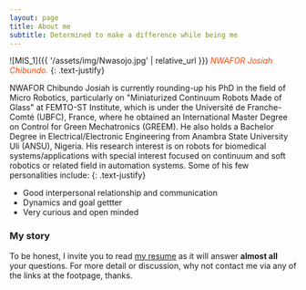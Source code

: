 ```yaml
---
layout: page
title: About me
subtitle: Determined to make a difference while being me 
---
```


![MIS_1]({{ '/assets/img/Nwasojo.jpg' | relative_url }})
*<span style='color: orangered;'>NWAFOR Josiah Chibundo.</span>*
{: .text-justify}

NWAFOR Chibundo Josiah is currently rounding-up his PhD in the field of Micro Robotics, particularly on "Miniaturized Continuum Robots Made of Glass" at FEMTO-ST Institute, which is under the Université de Franche-Comté (UBFC), France, where he obtained an International Master Degree on Control for Green Mechatronics (GREEM). He also holds a Bachelor Degree in Electrical/Electronic Engineering from Anambra State University Uli (ANSU), Nigeria.  His research interest is on robots for biomedical systems/applications with special interest focused on continuum and soft robotics or related field in automation systems. Some of his few personalities include:
{: .text-justify}

- Good interpersonal relationship and communication
- Dynamics and goal gettter
- Very curious and open minded

### My story

To be honest, I invite you to read [my resume](https://nwaforchibundo.github.io/cv/) as it will answer **almost all** your questions. For more detail or discussion, why not contact me via any of the links at the footpage, thanks.

<h1>
      <span id="txt-rotate" data-period="500" data-rotate='["In all you do in life", "Please remain focused."]'>
